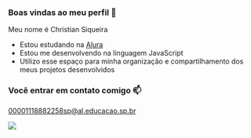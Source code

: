 ### Boas vindas ao meu perfil 🖤

Meu nome é Christian Siqueira

- Estou estudando na [Alura](https://www.alura.com.br)
- Estou me desenvolvendo na linguagem JavaScript
- Utilizo esse espaço para minha organização e compartilhamento dos meus projetos desenvolvidos

### Você entrar em contato comigo 📫

00001118882258sp@al.educacao.sp.br

![](https://media.tenor.com/Q-mh7Eya1ZAAAAAi/goku.gif)
